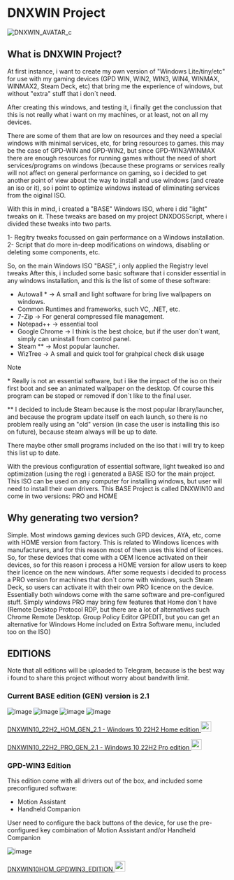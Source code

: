 # DNXWIN Project

![DNXWIN_AVATAR_c](https://github.com/Deen0X/DNXWIN/assets/3720302/3a44af6d-6a55-4b2e-85b6-9e823f769ca2)

## What is DNXWIN Project?
At first instance, i want to create my own version of "Windows Lite/tiny/etc" for use with my gaming devices (GPD WIN, WIN2, WIN3, WIN4, WINMAX, WINMAX2, Steam Deck, etc) that bring me the experience of windows, but without "extra" stuff that i don´t need.

After creating this windows, and testing it, i finally get the conclussion that this is not really what i want on my machines, or at least, not on all my devices.

There are some of them that are low on resources and they need a special windows with minimal services, etc, for bring resources to games. this may be the case of GPD-WIN and GPD-WIN2, but since GPD-WIN3/WINMAX there are enough resources for running games without the need of short services/programs on windows (because these programs or services really will not affect on general performance on gaming, so i decided to get another point of view about the way to install and use windows (and create an iso or it), so i point to optimize windows instead of eliminating services from the oiginal ISO.

With this in mind, i created a "BASE" Windows ISO, where i did "light" tweaks on it. These tweaks are based on my project DNXDOSScript, where i divided these tweaks into two parts.

1- Regitry tweaks focussed on gain performance on a Windows installation.
2- Script that do more in-deep modifications on windows, disabling or deleting some components, etc.

So, on the main Windows ISO "BASE", i only applied the Registry level tweaks
After this, i included some basic software that i consider essential in any windows installation, and this is the list of some of these software:
- Autowall \* -> A small and light software for bring live wallpapers on windows.
- Common Runtimes and frameworks, such VC, .NET, etc.
- 7-Zip -> For general compressed file management.
- Notepad++ -> essential tool
- Google Chrome -> I think is the best choice, but if the user don´t want, simply can uninstall from control panel.
- Steam \*\* -> Most popular launcher.
- WizTree -> A small and quick tool for grahpical check disk usage

>[!NOTE]
>\* Really is not an essential software, but i like the impact of the iso on their first boot and see an animated wallpaper on the desktop. Of course this program can be stoped or removed if don´t like to the final user.
>
>\*\* I decided to include Steam because is the most popular library/launcher, and because the program update itself on each launch, so there is no problem really using an "old" version (in case the user is installing this iso on future), because steam always will be up to date.

There maybe other small programs included on the iso that i will try to keep this list up to date.

With the previous configuration of essential software, light tweaked iso and optimization (using the reg) i generated a BASE ISO for the main project. This ISO can be used on any computer for installing windows, but user will need to install their own drivers.
This BASE Project is called DNXWIN10 and come in two versions: PRO and HOME

## Why generating two version?
Simple. Most windows gaming devices such GPD devices, AYA, etc, come with HOME version from factory. This is related to Windows licences with manufacturers, and for this reason most of them uses this kind of licences. So, for these devices that come with a OEM licence activated on their devices, so for this reason i process a HOME version for allow users to keep their licence on the new windows.
After some requests i decided to process a PRO version for machines that don´t come with windows, such Steam Deck, so users can activate it with their own PRO licence on the device.
Essentially both windows come with the same software and pre-configured stuff. Simply windows PRO may bring few features that Home don´t have (Remote Desktop Protocol RDP, but there are a lot of alternatives such Chrome Remote Desktop. Group Policy Editor GPEDIT, but you can get an alternative for Windows Home included on Extra Software menu, included too on the ISO)

## EDITIONS
Note that all editions will be uploaded to Telegram, because is the best way i found to share this project without worry about bandwith limit.

### Current BASE edition (GEN) version is 2.1

![image](https://github.com/Deen0X/DNXWIN/assets/3720302/a1e20838-fe8d-426e-bf15-01b6d70d5d6b)
![image](https://github.com/Deen0X/DNXWIN/assets/3720302/df99c837-4e0f-4edd-8be7-e379e32458e3)
![image](https://github.com/Deen0X/DNXWIN/assets/3720302/cb15e500-821a-488d-ae2e-ccbbf09e223c)
![image](https://github.com/Deen0X/DNXWIN/assets/3720302/983a5d69-13d7-4e88-8e53-6000374ed8ce)

[DNXWIN10_22H2_HOM_GEN_2.1 - Windows 10 22H2 Home edition <img src="https://github.com/Deen0X/DNXWIN/assets/3720302/83d20043-648a-474f-800b-bf1d0be06424" width="24">](https://t.me/PCMasterRacePortable/665291/696189)

[DNXWIN10_22H2_PRO_GEN_2.1 - Windows 10 22H2 Pro edition <img src="https://github.com/Deen0X/DNXWIN/assets/3720302/83d20043-648a-474f-800b-bf1d0be06424" width="24">](https://t.me/PCMasterRacePortable/665291/696191)

### GPD-WIN3 Edition

This edition come with all drivers out of the box, and included some preconfigured software:

- Motion Assistant
- Handheld Companion

User need to configure the back buttons of the device, for use the pre-configured key combination of Motion Assistant and/or Handheld Companion

![image](https://github.com/Deen0X/DNXWIN/assets/3720302/1cc8c1a8-15f0-4ec6-a6aa-2321e38ddf1b)


[DNXWIN10HOM_GPDWIN3_EDITION <img src="https://github.com/Deen0X/DNXWIN/assets/3720302/83d20043-648a-474f-800b-bf1d0be06424" width="24">](https://t.me/PCMasterRacePortable/665130/696164)
